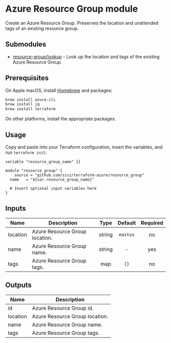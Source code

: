 # Azure Resource Group module

Create an Azure Resource Group. Preserves the location and unattended tags of
an existing resource group.

## Submodules

* [resource-group/lookup](lookup) - Look up the location and tags of the existing
  Azure Resource Group.

## Prerequisites

On Apple macOS, install [Homebrew](http://brew.sh/) and packages:
```bash
brew install azure-cli
brew install jq
brew install terraform
```
On other platforms, install the appropriate packages.

## Usage

Copy and paste into your Terraform configuration, insert the variables, and
run `terraform init`:
```hcl
variable "resource_group_name" {}

module "resource_group" {
	source = "github.com/sicz/terraform-azure/resource_group"
  name   = "${var.resource_group_name}"

  # Insert optional input variables here
}
```

<!-- BEGINNING OF PRE-COMMIT-TERRAFORM DOCS HOOK -->
## Inputs

| Name | Description | Type | Default | Required |
|------|-------------|:----:|:-----:|:-----:|
| location | Azure Resource Group location. | string | `eastus` | no |
| name | Azure Resource Group name. | string | - | yes |
| tags | Azure Resource Group tags. | map | `{}` | no |

## Outputs

| Name | Description |
|------|-------------|
| id | Azure Resource Group id. |
| location | Azure Resource Group location. |
| name | Azure Resource Group name. |
| tags | Azure Resource Group tags. |

<!-- END OF PRE-COMMIT-TERRAFORM DOCS HOOK -->
